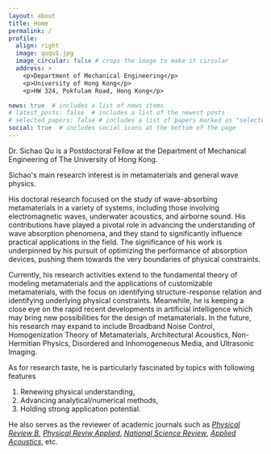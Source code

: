 ```yaml
---
layout: about
title: Home
permalink: /
profile:
  align: right
  image: ququ1.jpg
  image_circular: false # crops the image to make it circular
  address: >
    <p>Department of Mechanical Engineering</p>
    <p>University of Hong Kong</p>
    <p>HW 324, Pokfulam Road, Hong Kong</p>

news: true  # includes a list of news items
# latest_posts: false  # includes a list of the newest posts
# selected_papers: false # includes a list of papers marked as "selected={true}"
social: true  # includes social icons at the bottom of the page
---
```


Dr. Sichao Qu is a Postdoctoral Fellow at the Department of Mechanical Engineering of The University of Hong Kong.

Sichao's main research interest is in <mycss>metamaterials</mycss> and general <mycss>wave physics</mycss>.

His doctoral research focused on the study of wave-absorbing metamaterials in a variety of systems, including those involving electromagnetic waves, underwater acoustics, and airborne sound. His contributions have played a pivotal role in advancing the understanding of wave absorption phenomena, and they stand to significantly influence practical applications in the field. The significance of his work is underpinned by his pursuit of optimizing the performance of absorption devices, pushing them towards the very boundaries of physical constraints.

Currently, his research activities extend to the fundamental theory of modeling metamaterials and the applications of customizable metamaterials, with the focus on identifying structure-response relation and identifying underlying physical constraints. Meanwhile, he is keeping a close eye on the rapid recent developments in artificial intelligence which may bring new possibilities for the design of metamaterials. In the future, his research may expand to include Broadband Noise Control, Homogenization Theory of Metamaterials, Architectural Acoustics, Non-Hermitian Physics, Disordered and Inhomogeneous Media, and Ultrasonic Imaging.

As for research taste, he is particularly fascinated by topics with following features
1. Renewing physical understanding,
2. Advancing analytical/numerical methods,
3. Holding strong application potential.

He also serves as the reviewer of academic journals such as <em>[Physical Review B](https://journals.aps.org/prb/)</em>, <em>[Physical Reviw Applied](https://journals.aps.org/prapplied/)</em>, <em>[National Science Review](https://academic.oup.com/nsr)</em>, <em>[Applied Acoustics](https://www.sciencedirect.com/journal/applied-acoustics)</em>, etc.


